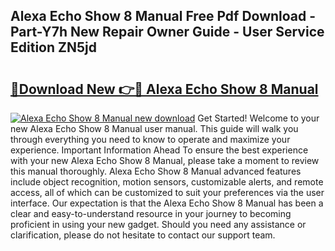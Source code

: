 ## Alexa Echo Show 8 Manual Free Pdf Download - Part-Y7h New Repair Owner Guide - User Service Edition ZN5jd

# <h2><a href="http://bc40909.oget.top/?id=Alexa+Echo+Show+8+Manual">🔗Download New 👉🔴 Alexa Echo Show 8 Manual</a></h2>

[![Alexa Echo Show 8 Manual new download](https://i.imgur.com/5g1atiW.png)](http://bc40909.oget.top/?id=Alexa+Echo+Show+8+Manual)
Get Started! Welcome to your new Alexa Echo Show 8 Manual user manual. This guide will walk you through everything you need to know to operate and maximize your experience. Important Information Ahead To ensure the best experience with your new Alexa Echo Show 8 Manual, please take a moment to review this manual thoroughly. Alexa Echo Show 8 Manual advanced features include object recognition, motion sensors, customizable alerts, and remote access, all of which can be customized to suit your preferences via the user interface. Our expectation is that the Alexa Echo Show 8 Manual has been a clear and easy-to-understand resource in your journey to becoming proficient in using your new gadget. Should you need any assistance or clarification, please do not hesitate to contact our support team.
